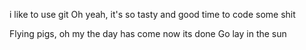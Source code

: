 i like to use git
Oh yeah, it's so tasty and good
time to code some shit


Flying pigs, oh my
the day has come now its done
Go lay in the sun

